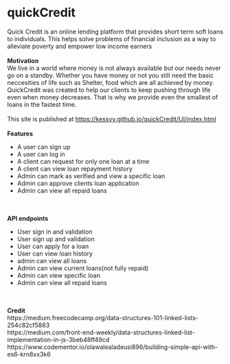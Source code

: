 # quickCredit
Quick Credit is an online lending platform that provides short term 
soft loans to individuals. This helps solve problems of financial inclusion as a 
way to alleviate poverty and empower low income earners 
<br><br>
<strong>Motivation</strong><br>
We live in a world where money is not always available but our needs never go on a standby.
 Whether you have money or not you still need the basic neccesities of life such as Shelter, food
  which are all achieved by money. QuickCredit was created to help our clients to keep pushing through life even when money decreases. That is why we provide even the smallest of loans 
  in the fastest time. 
<br><br>
This site is published at https://kessyy.github.io/quickCredit/UI/index.html
<br><br>
<strong>Features</strong><br>
<ul>
<li>A user can sign up</li>
<li>A user can log in</li>
<li>A client can request for only one loan at a time</li>
<li>A client can view loan repayment history</li>
<li>Admin can mark as verified and view a specific loan</li>
<li>Admin can approve clients loan application</li>
<li>Admin can view all repaid loans</li>
</ul>
<br><br>
<strong>API endpoints</strong>
<ul>
<li>User sign in and validation</li>
<li>User sign up and validation</li>
<li>User can apply for a loan</li>
<li>User can view loan history</li>
<li>admin can view all loans</li>
<li>Admin can view current loans(not fully repaid)</li>
<li>Admin can view specific loan</li>
<li>Admin can view all repaid loans</li>
</ul>
<br><br>
<strong>Credit</strong><br>
https://medium.freecodecamp.org/data-structures-101-linked-lists-254c82cf5883 <br>
https://medium.com/front-end-weekly/data-structures-linked-list-implementation-in-js-3beb48ff49cd <br>
https://www.codementor.io/olawalealadeusi896/building-simple-api-with-es6-krn8xx3k6 <br>



